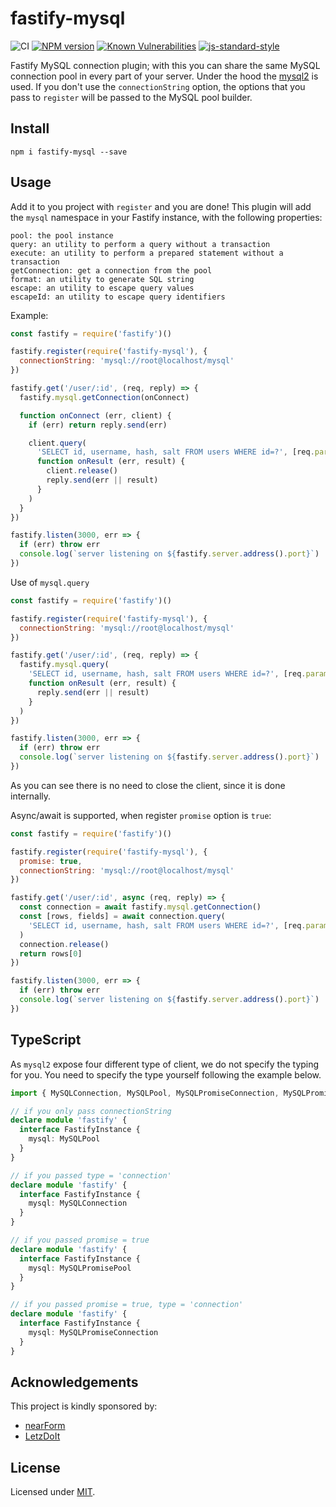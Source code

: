 # fastify-mysql

![CI](https://github.com/fastify/fastify-mysql/workflows/CI/badge.svg)
[![NPM version](https://img.shields.io/npm/v/fastify-mysql.svg?style=flat)](https://www.npmjs.com/package/fastify-mysql)
[![Known Vulnerabilities](https://snyk.io/test/github/fastify/fastify-mysql/badge.svg)](https://snyk.io/test/github/fastify/fastify-mysql)
[![js-standard-style](https://img.shields.io/badge/code%20style-standard-brightgreen.svg?style=flat)](https://standardjs.com/)

Fastify MySQL connection plugin; with this you can share the same MySQL connection pool in every part of your server.
Under the hood the [mysql2](https://github.com/sidorares/node-mysql2) is used. If you don't use the `connectionString` option, the options that you pass to `register` will be passed to the MySQL pool builder.

## Install
```
npm i fastify-mysql --save
```
## Usage
Add it to you project with `register` and you are done!
This plugin will add the `mysql` namespace in your Fastify instance, with the following properties:
```
pool: the pool instance
query: an utility to perform a query without a transaction
execute: an utility to perform a prepared statement without a transaction
getConnection: get a connection from the pool
format: an utility to generate SQL string
escape: an utility to escape query values
escapeId: an utility to escape query identifiers
```

Example:
```js
const fastify = require('fastify')()

fastify.register(require('fastify-mysql'), {
  connectionString: 'mysql://root@localhost/mysql'
})

fastify.get('/user/:id', (req, reply) => {
  fastify.mysql.getConnection(onConnect)

  function onConnect (err, client) {
    if (err) return reply.send(err)

    client.query(
      'SELECT id, username, hash, salt FROM users WHERE id=?', [req.params.id],
      function onResult (err, result) {
        client.release()
        reply.send(err || result)
      }
    )
  }
})

fastify.listen(3000, err => {
  if (err) throw err
  console.log(`server listening on ${fastify.server.address().port}`)
})
```

Use of `mysql.query`
```js
const fastify = require('fastify')()

fastify.register(require('fastify-mysql'), {
  connectionString: 'mysql://root@localhost/mysql'
})

fastify.get('/user/:id', (req, reply) => {
  fastify.mysql.query(
    'SELECT id, username, hash, salt FROM users WHERE id=?', [req.params.id],
    function onResult (err, result) {
      reply.send(err || result)
    }
  )
})

fastify.listen(3000, err => {
  if (err) throw err
  console.log(`server listening on ${fastify.server.address().port}`)
})
```
As you can see there is no need to close the client, since it is done internally.

Async/await is supported, when register `promise` option is `true`:
```js
const fastify = require('fastify')()

fastify.register(require('fastify-mysql'), {
  promise: true,
  connectionString: 'mysql://root@localhost/mysql'
})

fastify.get('/user/:id', async (req, reply) => {
  const connection = await fastify.mysql.getConnection()
  const [rows, fields] = await connection.query(
    'SELECT id, username, hash, salt FROM users WHERE id=?', [req.params.id],
  )
  connection.release()
  return rows[0]
})

fastify.listen(3000, err => {
  if (err) throw err
  console.log(`server listening on ${fastify.server.address().port}`)
})
```

## TypeScript
As `mysql2` expose four different type of client, we do not specify the typing for you. You need to specify the type yourself following the example below.
```ts
import { MySQLConnection, MySQLPool, MySQLPromiseConnection, MySQLPromisePool } from 'fastify-mysql'

// if you only pass connectionString
declare module 'fastify' {
  interface FastifyInstance {
    mysql: MySQLPool 
  }
}

// if you passed type = 'connection'
declare module 'fastify' {
  interface FastifyInstance {
    mysql: MySQLConnection 
  }
}

// if you passed promise = true
declare module 'fastify' {
  interface FastifyInstance {
    mysql: MySQLPromisePool 
  }
}

// if you passed promise = true, type = 'connection'
declare module 'fastify' {
  interface FastifyInstance {
    mysql: MySQLPromiseConnection 
  }
}
```

## Acknowledgements

This project is kindly sponsored by:
- [nearForm](https://nearform.com)
- [LetzDoIt](https://www.letzdoitapp.com/)

## License

Licensed under [MIT](./LICENSE).

